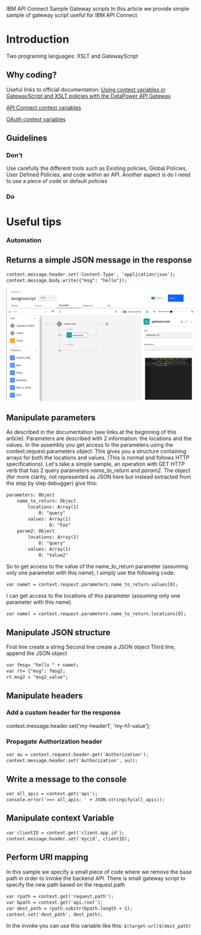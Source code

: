 IBM API Connect Sample Gateway scripts
In this article we provide simple sample of gateway script useful for IBM API Connect

# Introduction
Two programing languages: XSLT and GatewayScript

## Why coding?

Useful links to official documentation:
[Using context variables in GatewayScript and XSLT policies with the DataPower API Gateway](https://www.ibm.com/support/knowledgecenter/SSMNED_v10/com.ibm.apic.toolkit.doc/rapic_apigw_apis_gws_xslt.html)

[API Connect context variables](https://www.ibm.com/support/knowledgecenter/SSMNED_v10/com.ibm.apic.toolkit.doc/rapim_context_var.html)

[OAuth context variables](https://www.ibm.com/support/knowledgecenter/SSMNED_v10/com.ibm.apic.toolkit.doc/rapic_oauth_context_vars.html)

## Guidelines
### Don't
Use carefully the different tools such as Existing policies, Global Policies, User Defined Policies, and code within an API.
Another aspect is do I need to use a piece of code or default policies

### Do

# Useful tips
### Automation

## Returns a simple JSON message in the response
```
context.message.header.set('Content-Type', 'application/json');
context.message.body.write({"msg": "hello"});
```
![Simple gateway script](./images/simpleresponse.png)

## Manipulate parameters
As described in the documentation (see links at the beginning of this article). Parameters are described with 2 information: the locations and the values. In the assembly you get access to the parameters using the context.request.parameters object.
This gives you a structure containing arrays for both the locations and values. (This is normal and follows HTTP specifications).
Let's take a simple sample, an operation with GET HTTP verb that has 2 query parameters *name_to_return* and *param2*.
The object (for more clarity, not represented as JSON here but instead extracted from the step by step debugger) give this:
```
parameters: Object
	name_to_return: Object
		locations: Array(1)
			0: "query"
		values: Array(1)
				0: "Foo"
	param2: Object
		locations: Array(1)
			0: "query"
		values: Array(1)
			0: "Value2"
```

So to get access to the value of the name_to_return parameter (assuming only one parameter with this name), I simply use the following code:
```
var namet = context.request.parameters.name_to_return.values[0];
```
I can get access to the locations of this parameter (assuming only one parameter with this name)
```
var namel = context.request.parameters.name_to_return.locations[0];
```

## Manipulate JSON structure
First line create a string
Second line create a JSON object
Third line, append the JSON object

```
var fmsg= "hello " + namet;
var rt= {"msg": fmsg};
rt.msg2 = "msg2_value";
```

## Manipulate headers
### Add a custom header for the response
context.message.header.set('my-header1', 'my-h1-value');

### Propagate Authorization header
```
var au = context.request.header.get('Authorization');
context.message.header.set('Authorization', au));
```

## Write a message to the console
```
var all_apis = context.get('api');
console.error('>>> all_apis: ' + JSON.stringify(all_apis));
```

## Manipulate context Variable          
```
var clientID = context.get('client.app.id');
context.message.header.set('mycid', clientID);
```

## Perform URI mapping
In this sample we specify a small piece of code where we remove the base path in order to invoke the backend API.
There is small gateway script to specify the new path based on the request.path

```
var rpath = context.get('request.path');
var bpath = context.get('api.root');
var dest_path = rpath.substr(bpath.length + 1);
context.set('dest_path', dest_path);
```

In the invoke you can use this variable like this:
`$(target-url)$(dest_path)`
